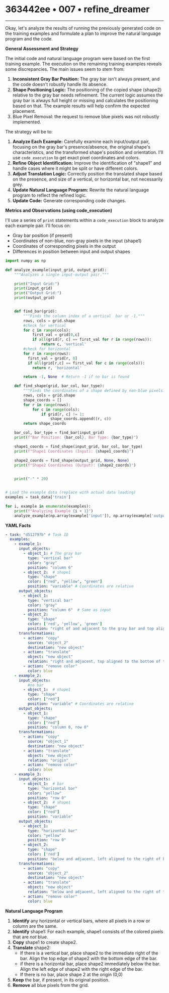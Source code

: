 # 363442ee • 007 • refine_dreamer

---
Okay, let's analyze the results of running the previously generated code on the training examples and formulate a plan to improve the natural language program and the code.

**General Assessment and Strategy**

The initial code and natural language program were based on the first training example. The execution on the remaining training examples reveals some discrepancies. The main issues seem to stem from:

1.  **Inconsistent Gray Bar Position:** The gray bar isn't always present, and the code doesn't robustly handle its absence.
2.  **Shape Positioning Logic:** The positioning of the copied shape (shape2) relative to the gray bar needs refinement. The current logic assumes the gray bar is always full height or missing and calculates the positioning based on that. The example results will help confirm the expected placement.
3.  Blue Pixel Removal: the request to remove blue pixels was not robustly implemented.

The strategy will be to:

1.  **Analyze Each Example:** Carefully examine each input/output pair, focusing on the gray bar's presence/absence, the original shape's characteristics, and the transformed shape's position and orientation.  I'll use `code_execution` to get exact pixel coordinates and colors.
2.  **Refine Object Identification:** Improve the identification of "shape1" and handle cases where it might be split or have different colors.
3. **Adjust Translation Logic:** Correctly position the translated shape based on the presence, and size of a vertical, or horizontal bar, not necessarily grey.
4.  **Update Natural Language Program:** Rewrite the natural language program to reflect the refined logic.
5.  **Update Code:** Generate corresponding code changes.

**Metrics and Observations (using code_execution)**

I'll use a series of `print` statements within a `code_execution` block to analyze each example pair. I'll focus on:

*   Gray bar position (if present)
*   Coordinates of non-blue, non-gray pixels in the input (shape1)
*   Coordinates of corresponding pixels in the output
*   Differences in position between input and output shapes

```python
import numpy as np

def analyze_example(input_grid, output_grid):
    """Analyzes a single input-output pair."""

    print("Input Grid:")
    print(input_grid)
    print("Output Grid:")
    print(output_grid)


    def find_bar(grid):
        """Finds the column index of a vertical  bar or -1."""
        rows, cols = grid.shape
        #check for vertical
        for c in range(cols):
            first_val = grid[0,c]
            if all(grid[r, c] == first_val for r in range(rows)):
                return c, 'vertical'
        #check for horizontal
        for r in range(rows):
          first_val = grid[r, 0]
          if all(grid[r,c] == first_val for c in range(cols)):
            return r, 'horizontal'

        return -1, None  # Return -1 if no bar is found

    def find_shape(grid, bar_col, bar_type):
        """Finds the coordinates of a shape defined by non-blue pixels."""
        rows, cols = grid.shape
        shape_coords = []
        for r in range(rows):
            for c in range(cols):
                if grid[r, c] != 1:
                    shape_coords.append((r, c))
        return shape_coords

    bar_col, bar_type = find_bar(input_grid)
    print(f"Bar Position: {bar_col}, Bar Type: {bar_type}")

    shape1_coords = find_shape(input_grid, bar_col, bar_type)
    print(f"Shape1 Coordinates (Input): {shape1_coords}")

    shape2_coords = find_shape(output_grid, None, None)
    print(f"Shape2 Coordinates (Output): {shape2_coords}")
    

    print("-" * 20)


# Load the example data (replace with actual data loading)
examples = task_data['train']

for i, example in enumerate(examples):
    print(f"Analyzing Example {i + 1}")
    analyze_example(np.array(example['input']), np.array(example['output']))

```

**YAML Facts**

```yaml
- task: "d512797b" # Task ID
  examples:
    - example_1:
      input_objects:
        - object_1: # The gray bar
          type: "vertical bar"
          color: "gray"
          position: "column 6"
        - object_2:  # shape1
          type: "shape"
          color: ["red", "yellow", "green"]
          position: "variable" # Coordinates are relative
      output_objects:
        - object_1:
          type: "vertical bar"
          color: "gray"
          position: "column 6"  # Same as input
        - object_2:
          type: "shape"
          color: ['red', 'yellow', 'green']
          position: "right of and adjacent to the gray bar and top aligned to the bottom of the gray bar" # Relative to gray bar
      transformations:
        - action: "copy"
          source: "object_2"
          destination: "new object"
        - action: "translate"
          object: "new object"
          relation: "right and adjacent, top aligned to the bottom of the bar"
        - action: "remove color"
          color: blue
    - example_2:
      input_objects:
          #no bar
        - object_1:  # shape1
          type: "shape"
          color: ["red"]
          position: "variable" # Coordinates are relative
      output_objects:
        - object_1:
          type: "shape"
          color: ["red"]
          position: "column 0, row 0"
      transformations:
        - action: "copy"
          source: "object_1"
          destination: "new object"
        - action: "translate"
          object: "new object"
          relation: "origin"
        - action: "remove color"
          color: blue
    - example_3:
      input_objects:
        - object_1:  # bar
          type: "horizontal bar"
          color: "yellow"
          position: "row 0"
        - object_2:  # shape1
          type: "shape"
          color: ["red"]
          position: "variable"
      output_objects:
        - object_1:
          type: "horizontal bar"
          color: "yellow"
          position: "row 0"
        - object_2:
          type: "shape"
          color: ['red']
          position: "below and adjacent, left aligned to the right of bar"
      transformations:
        - action: "copy"
          source: "object_2"
          destination: "new object"
        - action: "translate"
          object: "new object"
          relation: "below and adjacent, left aligned to the right of the bar"
        - action: "remove color"
          color: blue

```

**Natural Language Program**

1.  **Identify** any horizontal or vertical bars, where all pixels in a row or
    column are the same.
2.  **Identify** shape1: For each example, shape1 consists of the colored pixels that are *not* blue.
3.  **Copy** shape1 to create shape2.
4.  **Translate** shape2: 
    *   If there is a vertical bar, place shape2 to the immediate right of the
        bar. Align the top edge of shape2 with the bottom edge of the bar.
    *   if there is a horizontal bar, place shape2 immediately below the bar.
        Align the left edge of shape2 with the right edge of the bar.
    *   If there is no bar, place shape 2 at the origin (0,0)
5.  **Keep** the bar, if present, in its original position.
6.  **Remove** all blue pixels from the grid.


